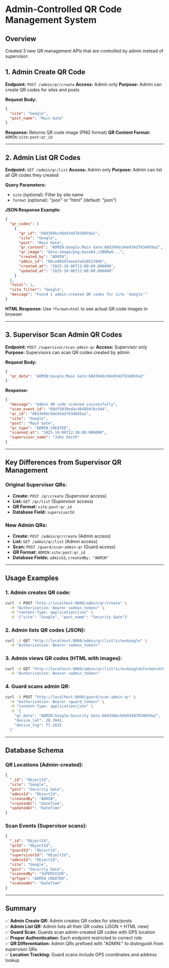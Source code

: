 # Admin-Controlled QR Code Management System

## Overview
Created 3 new QR management APIs that are controlled by admin instead of supervisor:

## 1. Admin Create QR Code
**Endpoint:** `POST /admin/qr/create`
**Access:** Admin only
**Purpose:** Admin can create QR codes for sites and posts

**Request Body:**
```json
{
  "site": "Google",
  "post_name": "Main Gate"
}
```

**Response:** Returns QR code image (PNG format)
**QR Content Format:** `ADMIN:site:post:qr_id`

---

## 2. Admin List QR Codes  
**Endpoint:** `GET /admin/qr/list`
**Access:** Admin only
**Purpose:** Admin can list all QR codes they created

**Query Parameters:**
- `site` (optional): Filter by site name
- `format` (optional): "json" or "html" (default: "json")

**JSON Response Example:**
```json
{
  "qr_codes": [
    {
      "qr_id": "68d394bc9de934d7834059a2",
      "site": "Google",
      "post": "Main Gate",
      "qr_content": "ADMIN:Google:Main Gate:68d394bc9de934d7834059a2",
      "qr_image": "data:image/png;base64,iVBORw0...",
      "created_by": "ADMIN",
      "admin_id": "68ca96697eeeafad1052780b",
      "created_at": "2025-10-06T12:00:00.000000",
      "updated_at": "2025-10-06T12:00:00.000000"
    }
  ],
  "total": 1,
  "site_filter": "Google",
  "message": "Found 1 admin-created QR codes for site 'Google'"
}
```

**HTML Response:** Use `?format=html` to see actual QR code images in browser

---

## 3. Supervisor Scan Admin QR Codes
**Endpoint:** `POST /supervisor/scan-admin-qr`
**Access:** Supervisor only  
**Purpose:** Supervisors can scan QR codes created by admin

**Request Body:**
```json
{
  "qr_data": "ADMIN:Google:Main Gate:68d394bc9de934d7834059a2"
}
```

**Response:**
```json
{
  "message": "Admin QR code scanned successfully",
  "scan_event_id": "68df5039ed4c484894f6c944",
  "qr_id": "68d394bc9de934d7834059a2",
  "site": "Google", 
  "post": "Main Gate",
  "qr_type": "ADMIN_CREATED",
  "scanned_at": "2025-10-06T12:30:00.000000",
  "supervisor_name": "John Smith"
}
```

---

## Key Differences from Supervisor QR Management

### Original Supervisor QRs:
- **Create:** `POST /qr/create` (Supervisor access)
- **List:** `GET /qr/list` (Supervisor access)  
- **QR Format:** `site:post:qr_id`
- **Database Field:** `supervisorId`

### New Admin QRs:
- **Create:** `POST /admin/qr/create` (Admin access)
- **List:** `GET /admin/qr/list` (Admin access)
- **Scan:** `POST /guard/scan-admin-qr` (Guard access)
- **QR Format:** `ADMIN:site:post:qr_id`
- **Database Fields:** `adminId`, `createdBy: "ADMIN"`

---

## Usage Examples

### 1. Admin creates QR code:
```bash
curl -X POST "http://localhost:8000/admin/qr/create" \
  -H "Authorization: Bearer <admin_token>" \
  -H "Content-Type: application/json" \
  -d '{"site": "Google", "post_name": "Security Gate"}'
```

### 2. Admin lists QR codes (JSON):
```bash
curl -X GET "http://localhost:8000/admin/qr/list?site=Google" \
  -H "Authorization: Bearer <admin_token>"
```

### 3. Admin views QR codes (HTML with images):
```bash
curl -X GET "http://localhost:8000/admin/qr/list?site=Google&format=html" \
  -H "Authorization: Bearer <admin_token>"
```

### 4. Guard scans admin QR:
```bash
curl -X POST "http://localhost:8000/guard/scan-admin-qr" \
  -H "Authorization: Bearer <guard_token>" \
  -H "Content-Type: application/json" \
  -d '{
    "qr_data": "ADMIN:Google:Security Gate:68d394bc9de934d7834059a2",
    "device_lat": 28.7041,
    "device_lng": 77.1025
  }'
```

---

## Database Schema

### QR Locations (Admin-created):
```json
{
  "_id": "ObjectId",
  "site": "Google",
  "post": "Security Gate", 
  "adminId": "ObjectId",
  "createdBy": "ADMIN",
  "createdAt": "DateTime",
  "updatedAt": "DateTime"
}
```

### Scan Events (Supervisor scans):
```json
{
  "_id": "ObjectId",
  "qrId": "ObjectId",
  "guardId": "ObjectId", 
  "supervisorId": "ObjectId",
  "adminId": "ObjectId",
  "site": "Google",
  "post": "Security Gate",
  "scannedBy": "SUPERVISOR",
  "qrType": "ADMIN_CREATED",
  "scannedAt": "DateTime"
}
```

---

## Summary
✅ **Admin Create QR:** Admin creates QR codes for sites/posts  
✅ **Admin List QR:** Admin lists all their QR codes (JSON + HTML view)  
✅ **Guard Scan:** Guards scan admin-created QR codes with GPS location  
✅ **Proper Authentication:** Each endpoint restricted to correct role  
✅ **QR Differentiation:** Admin QRs prefixed with "ADMIN:" to distinguish from supervisor QRs  
✅ **Location Tracking:** Guard scans include GPS coordinates and address lookup